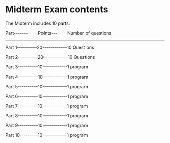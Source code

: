 # Midterm Exam contents

The Midterm includes 10 parts:

Part------------Points--------Number of questions

------------------------------------------------------

Part 1----------20------------10 Questions

Part 2----------20------------10 Questions

Part 3----------10------------1 program

Part 4----------10------------1 program

Part 5----------10------------1 program

Part 6----------10------------1 program

Part 7----------10------------1 program

Part 8----------10------------1 program

Part 9----------10------------1 program

Part 10---------10------------1 program